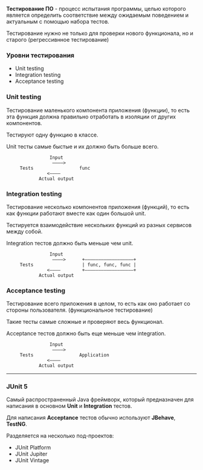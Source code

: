 **Тестирование ПО** -  процесс испытания программы, целью которого является 
определить соответствие между ожидаемым поведением и актуальным с помощью 
набора тестов.

Тестирование нужно не только для проверки нового функционала, но и старого
(регрессивнное тестирование)

### Уровни тестирования

- Unit testing
- Integration testing
- Acceptance testing


### Unit testing 

Тестирование маленького компонента приложения (функции), то есть эта функция 
должна правильно отработать в изоляции от других компонентов.

Тестируют одну функцию в классе.

Unit тесты самые быстые и их должно быть больше всего.

```
                Input
                 ————>
     Tests                 func
               <————
            Actual output 
```

### Integration testing

Тестирование несколько компонентов приложения (функций), то есть как функции 
работают вместе как один большой unit.

Тестируется взаимодействие нескольких функций из разных сервисов между собой.

Integration тестов должно быть меньше чем unit.

```
                Input
                 ————>      +——————————————————+
     Tests                  | func, func, func |
               <————        +——————————————————+
            Actual output 
```

### Acceptance testing

Тестирование всего приложения в целом, то есть как оно работает со стороны 
пользователя. (функциональное тестирование)

Такие тесты самые сложные и проверяют весь функционал.

Acceptance тестов должно быть еще меньше чем integration.

```
                Input
                 ————>
     Tests                 Application
               <————
            Actual output 
```
---

### JUnit 5

Самый распространенный Java фреймворк, который предназначен 
для написания в основном **Unit** и **Integration** тестов.

Для написания **Acceptance** тестов обычно используют **JBehave**, **TestNG**.

Разделяется на несколько под-проектов:

- JUnit Platform
- JUnit Jupiter
- JUnit Vintage